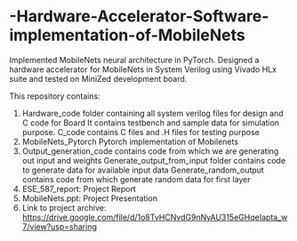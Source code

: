 # -Hardware-Accelerator-Software-implementation-of-MobileNets
Implemented MobileNets neural architecture in PyTorch. Designed a hardware accelerator for MobileNets in System Verilog using Vivado HLx suite and tested on MiniZed development board.

This repository contains:
1. Hardware_code folder containing all system verilog files for design and C code for Board
   It contains testbench and sample data for simulation purpose.
   C_code contains C files and .H files for testing purpose
2. MobileNets_Pytorch
   Pytorch implementation of Mobilenets
3. Output_generation_code contains code from which we are generating out input and weights
   Generate_output_from_input folder contains code to generate data for available input data
   Generate_random_output contains code from which generate random data for first layer
4. ESE_587_report: Project Report
5. MobileNets.ppt: Project Presentation
6. Link to project archive:
   https://drive.google.com/file/d/1o8TvHCNvdG9nNyAU315eGHqeIapta_w7/view?usp=sharing

